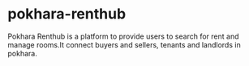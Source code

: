 # pokhara-renthub
Pokhara Renthub is a platform to provide users to search for rent and manage rooms.It connect buyers and sellers, tenants and landlords in pokhara.

